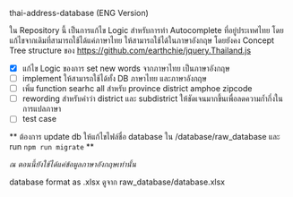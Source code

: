 thai-address-database (ENG Version)

ใน Repository นี้ เป็นการแก้ไข Logic สำหรับการทำ Autocomplete ที่อยู่ประเทศไทย
โดยแก้ไขจากเดิมที่สามารถใช้ได้แค่ภาษาไทย ให้สามารถใช้ได้ในภาษาอังกฤษ 
โดยยังคง Concept Tree structure ของ https://github.com/earthchie/jquery.Thailand.js

- [x] แก้ไข Logic ของการ set new words จากภาษาไทย เป็นภาษาอังกฤษ
- [ ] implement ให้สามารถใช้ได้ทั้ง DB ภาษาไทย และภาษาอังกฤษ 
- [ ] เพิ่ม function searhc all สำหรับ province district amphoe zipcode
- [ ] rewording สำหรับคำว่า district และ subdistrict ให้ชัดเจนมากขึ้นเพื่อลดความก้ำกึ่งในการแปลภาษา
- [ ] test case

** ต้องการ update db ให้แก้ไขไฟล์ชื่อ database ใน /database/raw_database และ run `npm run migrate` **

_ณ ตอนนี้ยังใช้ได้แค่ข้อมูลภาษาอังกฤษเท่านั้น_

database format as .xlsx ดูจาก raw_database/database.xlsx
